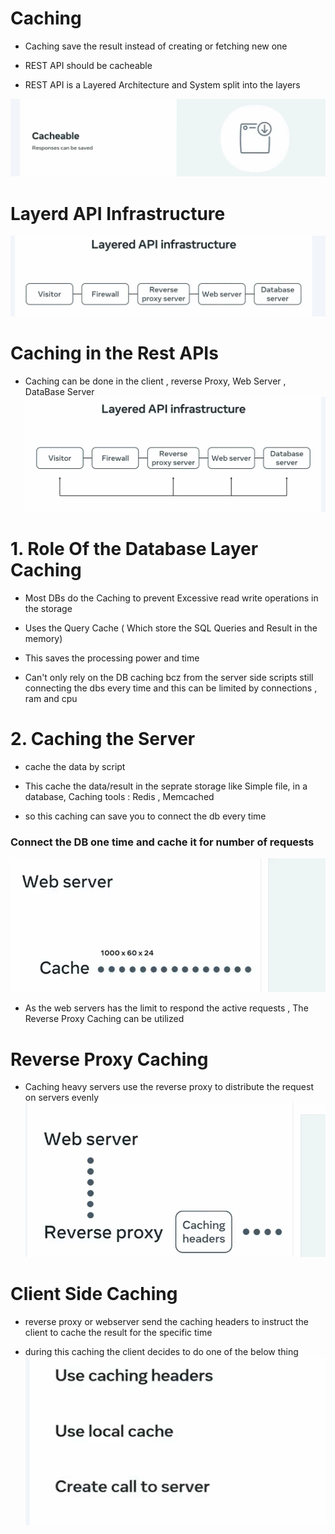 #
# Caching
- Caching save the result instead of creating or fetching new one 

- REST API should be cacheable 
- REST API is a Layered Architecture and System split into the layers

![alt text](image-20.png)

# Layerd API Infrastructure 

![alt text](image-21.png)

# Caching in the Rest APIs
- Caching can be done in the client , reverse Proxy, Web Server , DataBase Server 
![alt text](image-22.png)

# 1. Role Of the Database Layer Caching 
- Most DBs do the Caching to prevent Excessive read write operations in the storage
- Uses the Query Cache ( Which store the SQL Queries and Result in the memory)
- This saves the processing power and time 

- Can't only rely on the DB caching bcz from the server side scripts still connecting the dbs every time and this can be limited  by connections , ram and cpu

# 2. Caching the Server
- cache the data by script 
- This cache the data/result in the seprate storage like Simple file, in a database, Caching tools : Redis , Memcached

- so this caching can save you to connect the db every time

### Connect the DB one time and cache it for number of requests

![alt text](image-23.png)

- As the web servers has the limit to respond the active requests , The Reverse Proxy Caching can be utilized

# Reverse Proxy Caching 
- Caching heavy servers use the reverse proxy to distribute the request on servers evenly 
![alt text](image-24.png)

# Client Side Caching 

- reverse proxy or webserver send the caching headers to instruct the client to cache the result for the specific time 

- during this caching the client decides to do one of the below thing
![alt text](image-25.png)

